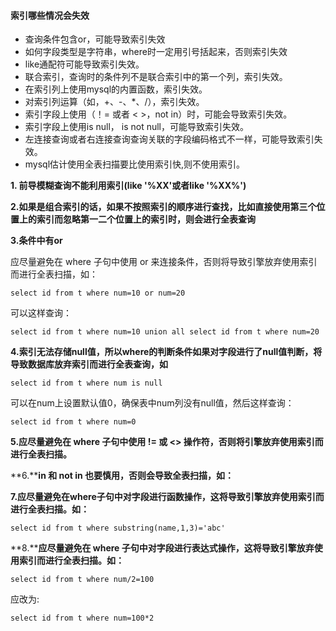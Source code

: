 #### 索引哪些情况会失效

- 查询条件包含or，可能导致索引失效
- 如何字段类型是字符串，where时一定用引号括起来，否则索引失效
- like通配符可能导致索引失效。
- 联合索引，查询时的条件列不是联合索引中的第一个列，索引失效。
- 在索引列上使用mysql的内置函数，索引失效。
- 对索引列运算（如，+、-、*、/），索引失效。
- 索引字段上使用（！= 或者 < >，not in）时，可能会导致索引失效。
- 索引字段上使用is null， is not null，可能导致索引失效。
- 左连接查询或者右连接查询查询关联的字段编码格式不一样，可能导致索引失效。
- mysql估计使用全表扫描要比使用索引快,则不使用索引。



**1. 前导模糊查询不能利用索引(like '%XX'或者like '%XX%')**



**2.如果是组合索引的话，如果不按照索引的顺序进行查找，比如直接使用第三个位置上的索引而忽略第一二个位置上的索引时，则会进行全表查询**



**3.条件中有or**

应尽量避免在 where 子句中使用 or 来连接条件，否则将导致引擎放弃使用索引而进行全表扫描，如：

```
select id from t where num=10 or num=20
```

可以这样查询：

```
select id from t where num=10 union all select id from t where num=20
```



**4.索引无法存储null值，所以where的判断条件如果对字段进行了null值判断，将导致数据库放弃索引而进行全表查询，如**

```
select id from t where num is null 
```

可以在num上设置默认值0，确保表中num列没有null值，然后这样查询：

```
select id from t where num=0
```



**5.应尽量避免在 where 子句中使用 != 或 <> 操作符，否则将引擎放弃使用索引而进行全表扫描。**



**6.****in 和 not in 也要慎用，否则会导致全表扫描，如：**



**7.应尽量避免在where子句中对字段进行函数操作，这将导致引擎放弃使用索引而进行全表扫描。如：**

```
select id from t where substring(name,1,3)='abc'
```



**8.****应尽量避免在 where 子句中对字段进行表达式操作，这将导致引擎放弃使用索引而进行全表扫描。如：**

```
select id from t where num/2=100
```

应改为:

```
select id from t where num=100*2
```

